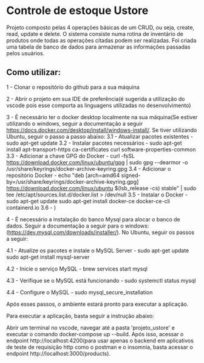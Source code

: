 # Controle de estoque Ustore

Projeto composto pelas 4 operações básicas de um CRUD, ou seja, create, read, update e delete. O sistema consiste numa rotina de inventário de produtos onde todas as operações citadas podem ser realizadas. Foi criada uma tabela de banco de dados para armazenar as informações passadas pelos usuários. 

## Como utilizar:

1 - Clonar o repositório do github para a sua máquina

2 - Abrir o projeto em sua IDE de preferência(é sugerida a utilização do vscode pois esse comporta as linguagens utilizadas no desenvolvimento)

3 - É necessário ter o docker desktop localmente na sua máquina(Se estiver utilizando o windows, seguir a documentação a seguir https://docs.docker.com/desktop/install/windows-install/. Se tiver utilizando Ubuntu, seguir o passo a passo abaixo:
3.1 -  Atualizar pacotes existentes - sudo apt-get update
3.2 -  Instalar pacotes necessários - sudo apt-get install apt-transport-https ca-certificates curl software-properties-common
3.3 -  Adicionar a chave GPG do Docker - curl -fsSL https://download.docker.com/linux/ubuntu/gpg | sudo gpg --dearmor -o /usr/share/keyrings/docker-archive-keyring.gpg
3.4 - Adicionar o repositório Docker - echo "deb [arch=amd64 signed-by=/usr/share/keyrings/docker-archive-keyring.gpg] https://download.docker.com/linux/ubuntu $(lsb_release -cs) stable" | sudo tee /etc/apt/sources.list.d/docker.list > /dev/null
3.5 - Instalar o Docker - sudo apt-get update 
                        sudo apt-get install docker-ce docker-ce-cli containerd.io
3.6 - )

4 - É necessário a instalação do banco Mysql para alocar o banco de dados. Seguir a documentação a seguir para o windows:
(https://dev.mysql.com/downloads/installer/). No Ubuntu, seguir os passos a seguir:

4.1 - Atualize os pacotes e instale o MySQL Server - sudo apt-get update
                                                     sudo apt-get install mysql-server


4.2 - Inicie o serviço MySQL - brew services start mysql

4.3 - Verifique se o MySQL está funcionando - sudo systemctl status mysql

4.4 - Configure o MySQL - sudo mysql_secure_installation


Após esses passos, o ambiente estará pronto para executar a aplicação.

Para executar a aplicação, basta seguir a instrução abaixo:

Abrir um terminal no vscode, navegar até a pasta 'projeto_ustore' e executar o comando docker-compose up --build.
Após isso, acessar o endpoint http://localhost:4200(para usar apenas o backend em aplicativos de teste de requisição http como o postman e o insomnia, basta acessar o endpoint http://localhost:3000/products).



